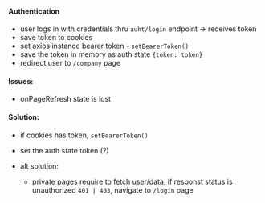 #### Authentication
- user logs in with credentials thru `auht/login` endpoint
	-> receives token
- save token to cookies
- set axios instance bearer token - `setBearerToken()`
- save the token in memory as auth state `{token: token}`
- redirect user to `/company` page


#### Issues:
- onPageRefresh state is lost

#### Solution:
- if cookies has token, `setBearerToken()`
- set the auth state token (?)

- alt solution: 
  - private pages require to fetch user/data, if responst status is unauthorized `401 | 403`, navigate to `/login` page